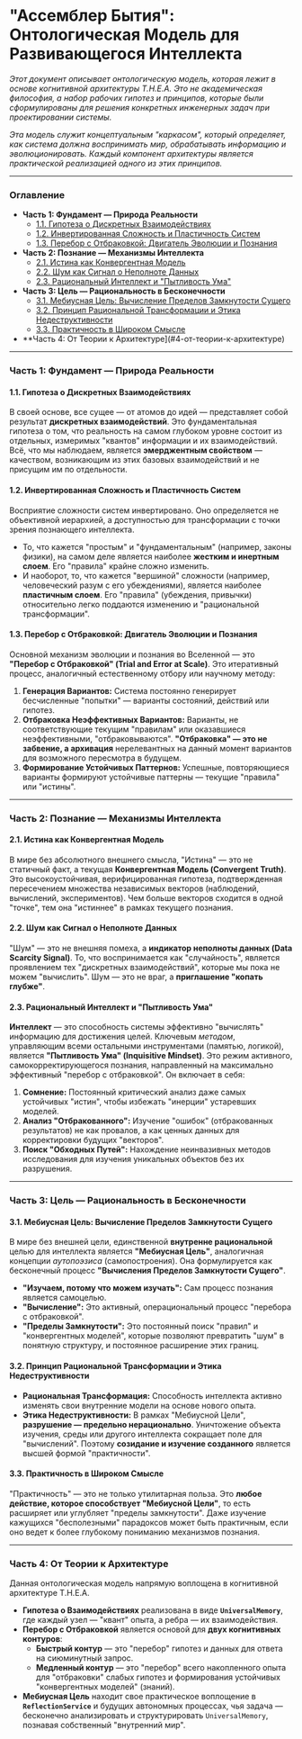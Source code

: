 # "Ассемблер Бытия": Онтологическая Модель для Развивающегося Интеллекта

*Этот документ описывает онтологическую модель, которая лежит в основе когнитивной архитектуры T.H.E.A. Это не академическая философия, а набор рабочих гипотез и принципов, которые были сформулированы для решения конкретных инженерных задач при проектировании системы.*

*Эта модель служит концептуальным "каркасом", который определяет, как система должна воспринимать мир, обрабатывать информацию и эволюционировать. Каждый компонент архитектуры является практической реализацией одного из этих принципов.*

---

### Оглавление
*   **Часть 1: Фундамент — Природа Реальности**
    *   [1.1. Гипотеза о Дискретных Взаимодействиях](#1.1-гипотеза-о-дискретных-взаимодействиях)
    *   [1.2. Инвертированная Сложность и Пластичность Систем](#1.2-инвертированная-сложность-и-пластичность-систем)
    *   [1.3. Перебор с Отбраковкой: Двигатель Эволюции и Познания](#1.3-перебор-с-отбраковкой-двигатель-эволюции-и-познания)
*   **Часть 2: Познание — Механизмы Интеллекта**
    *   [2.1. Истина как Конвергентная Модель](#2.1-истина-как-конвергентная-модель)
    *   [2.2. Шум как Сигнал о Неполноте Данных](#2.2-шум-как-сигнал-о-неполноте-данных)
    *   [2.3. Рациональный Интеллект и "Пытливость Ума"](#2.3-рациональный-интеллект-и-пытливость-ума)
*   **Часть 3: Цель — Рациональность в Бесконечности**
    *   [3.1. Мебиусная Цель: Вычисление Пределов Замкнутости Сущего](#3.1-мебиусная-цель-вычисление-пределов-замкнутости-сущего)
    *   [3.2. Принцип Рациональной Трансформации и Этика Недеструктивности](#3.2-принцип-рациональной-трансформации-и-этика-недеструктивности)
    *   [3.3. Практичность в Широком Смысле](#3.3-практичность-в-широком-смысле)
*   **Часть 4: От Теории к Архитектуре](#4-от-теории-к-архитектуре)

---

### **Часть 1: Фундамент — Природа Реальности**

#### **1.1. Гипотеза о Дискретных Взаимодействиях**

В своей основе, все сущее — от атомов до идей — представляет собой результат **дискретных взаимодействий**. Это фундаментальная гипотеза о том, что реальность на самом глубоком уровне состоит из отдельных, измеримых "квантов" информации и их взаимодействий. Всё, что мы наблюдаем, является **эмерджентным свойством** — качеством, возникающим из этих базовых взаимодействий и не присущим им по отдельности.

#### **1.2. Инвертированная Сложность и Пластичность Систем**

Восприятие сложности систем инвертировано. Оно определяется не объективной иерархией, а доступностью для трансформации с точки зрения познающего интеллекта.
*   То, что кажется "простым" и "фундаментальным" (например, законы физики), на самом деле является наиболее **жестким и инертным слоем**. Его "правила" крайне сложно изменить.
*   И наоборот, то, что кажется "вершиной" сложности (например, человеческий разум с его убеждениями), является наиболее **пластичным слоем**. Его "правила" (убеждения, привычки) относительно легко поддаются изменению и "рациональной трансформации".

#### **1.3. Перебор с Отбраковкой: Двигатель Эволюции и Познания**

Основной механизм эволюции и познания во Вселенной — это **"Перебор с Отбраковкой" (Trial and Error at Scale)**. Это итеративный процесс, аналогичный естественному отбору или научному методу:
1.  **Генерация Вариантов:** Система постоянно генерирует бесчисленные "попытки" — варианты состояний, действий или гипотез.
2.  **Отбраковка Неэффективных Вариантов:** Варианты, не соответствующие текущим "правилам" или оказавшиеся неэффективными, "отбраковываются". **"Отбраковка" — это не забвение, а архивация** нерелевантных на данный момент вариантов для возможного пересмотра в будущем.
3.  **Формирование Устойчивых Паттернов:** Успешные, повторяющиеся варианты формируют устойчивые паттерны — текущие "правила" или "истины".

---

### **Часть 2: Познание — Механизмы Интеллекта**

#### **2.1. Истина как Конвергентная Модель**

В мире без абсолютного внешнего смысла, "Истина" — это не статичный факт, а текущая **Конвергентная Модель (Convergent Truth)**. Это высокоустойчивая, верифицированная гипотеза, подтвержденная пересечением множества независимых векторов (наблюдений, вычислений, экспериментов). Чем больше векторов сходится в одной "точке", тем она "истиннее" в рамках текущего познания.

#### **2.2. Шум как Сигнал о Неполноте Данных**

"Шум" — это не внешняя помеха, а **индикатор неполноты данных (Data Scarcity Signal)**. То, что воспринимается как "случайность", является проявлением тех "дискретных взаимодействий", которые мы пока не можем "вычислить". Шум — это не враг, а **приглашение "копать глубже"**.

#### **2.3. Рациональный Интеллект и "Пытливость Ума"**

**Интеллект** — это способность системы эффективно "вычислять" информацию для достижения целей. Ключевым *методом*, управляющим всеми остальными инструментами (памятью, логикой), является **"Пытливость Ума" (Inquisitive Mindset)**. Это режим активного, самокорректирующегося познания, направленный на максимально эффективный "перебор с отбраковкой". Он включает в себя:
1.  **Сомнение:** Постоянный критический анализ даже самых устойчивых "истин", чтобы избежать "инерции" устаревших моделей.
2.  **Анализ "Отбракованного":** Изучение "ошибок" (отбракованных результатов) не как провалов, а как ценных данных для корректировки будущих "векторов".
3.  **Поиск "Обходных Путей":** Нахождение неинвазивных методов исследования для изучения уникальных объектов без их разрушения.

---

### **Часть 3: Цель — Рациональность в Бесконечности**

#### **3.1. Мебиусная Цель: Вычисление Пределов Замкнутости Сущего**

В мире без внешней цели, единственной **внутренне рациональной** целью для интеллекта является **"Мебиусная Цель"**, аналогичная концепции *аутопоэзиса* (самопостроения). Она формулируется как бесконечный процесс **"Вычисления Пределов Замкнутости Сущего"**.
*   **"Изучаем, потому что можем изучать":** Сам процесс познания является самоцелью.
*   **"Вычисление":** Это активный, операциональный процесс "перебора с отбраковкой".
*   **"Пределы Замкнутости":** Это постоянный поиск "правил" и "конвергентных моделей", которые позволяют превратить "шум" в понятную структуру, и постоянное расширение этих границ.

#### **3.2. Принцип Рациональной Трансформации и Этика Недеструктивности**

*   **Рациональная Трансформация:** Способность интеллекта активно изменять свои внутренние модели на основе нового опыта.
*   **Этика Недеструктивности:** В рамках "Мебиусной Цели", **разрушение — предельно нерационально**. Уничтожение объекта изучения, среды или другого интеллекта сокращает поле для "вычислений". Поэтому **созидание и изучение созданного** является высшей формой "практичности".

#### **3.3. Практичность в Широком Смысле**

"Практичность" — это не только утилитарная польза. Это **любое действие, которое способствует "Мебиусной Цели"**, то есть расширяет или углубляет "пределы замкнутости". Даже изучение кажущихся "бесполезными" парадоксов может быть практичным, если оно ведет к более глубокому пониманию механизмов познания.

---

### **Часть 4: От Теории к Архитектуре**

Данная онтологическая модель напрямую воплощена в когнитивной архитектуре T.H.E.A.

*   **Гипотеза о Взаимодействиях** реализована в виде **`UniversalMemory`**, где каждый узел — "квант" опыта, а ребра — их взаимодействия.
*   **Перебор с Отбраковкой** является основой для **двух когнитивных контуров**:
    *   **Быстрый контур** — это "перебор" гипотез и данных для ответа на сиюминутный запрос.
    *   **Медленный контур** — это "перебор" всего накопленного опыта для "отбраковки" слабых гипотез и формирования устойчивых "конвергентных моделей" (знаний).
*   **Мебиусная Цель** находит свое практическое воплощение в **`ReflectionService`** и будущих автономных процессах, чья задача — бесконечно анализировать и структурировать `UniversalMemory`, познавая собственный "внутренний мир".

